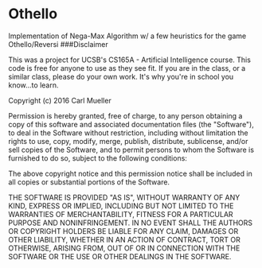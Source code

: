 # Othello
Implementation of Nega-Max Algorithm w/ a few heuristics for the game Othello/Reversi
###Disclaimer

This was a project for UCSB's CS165A - Artificial Intelligence course. This code is free for anyone to use as they see fit.
If you are in the class, or a similar class, please do your own work. It's why you're in school you know...to learn.

Copyright (c) 2016 Carl Mueller

Permission is hereby granted, free of charge, to any person obtaining a copy of this software and associated documentation files (the "Software"), to deal in the Software without restriction, including without limitation the rights to use, copy, modify, merge, publish, distribute, sublicense, and/or sell copies of the Software, and to permit persons to whom the Software is furnished to do so, subject to the following conditions:

The above copyright notice and this permission notice shall be included in all copies or substantial portions of the Software.

THE SOFTWARE IS PROVIDED "AS IS", WITHOUT WARRANTY OF ANY KIND, EXPRESS OR IMPLIED, INCLUDING BUT NOT LIMITED TO THE WARRANTIES OF MERCHANTABILITY, FITNESS FOR A PARTICULAR PURPOSE AND NONINFRINGEMENT. IN NO EVENT SHALL THE AUTHORS OR COPYRIGHT HOLDERS BE LIABLE FOR ANY CLAIM, DAMAGES OR OTHER LIABILITY, WHETHER IN AN ACTION OF CONTRACT, TORT OR OTHERWISE, ARISING FROM, OUT OF OR IN CONNECTION WITH THE SOFTWARE OR THE USE OR OTHER DEALINGS IN THE SOFTWARE.
